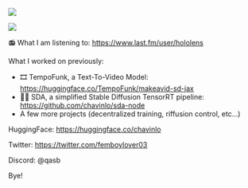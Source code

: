 ![](https://komarev.com/ghpvc/?username=chavinlo)

![](https://github-readme-stats.vercel.app/api?username=chavinlo&show_icons=true&theme=neon)

📻 What I am listening to: https://www.last.fm/user/hololens

What I worked on previously:

- 🎞️ TempoFunk, a Text-To-Video Model: https://huggingface.co/TempoFunk/makeavid-sd-jax
- 🏃💨 SDA, a simplified Stable Diffusion TensorRT pipeline: https://github.com/chavinlo/sda-node
- A few more projects (decentralized training, riffusion control, etc...)

HuggingFace: https://huggingface.co/chavinlo

Twitter: https://twitter.com/femboylover03

Discord: @qasb

Bye!


